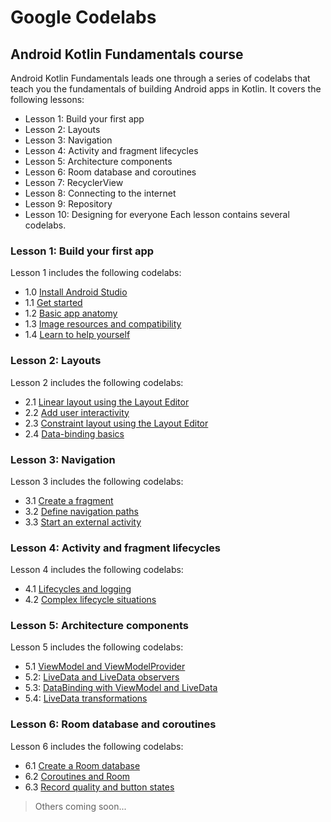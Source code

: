 # Google Codelabs

## Android Kotlin Fundamentals course
Android Kotlin Fundamentals leads one through a series of codelabs that teach you the fundamentals of building Android apps in Kotlin.
It covers the following lessons:
* Lesson 1: Build your first app
* Lesson 2: Layouts
* Lesson 3: Navigation
* Lesson 4: Activity and fragment lifecycles
* Lesson 5: Architecture components
* Lesson 6: Room database and coroutines
* Lesson 7: RecyclerView
* Lesson 8: Connecting to the internet
* Lesson 9: Repository
* Lesson 10: Designing for everyone
Each lesson contains several codelabs.

### Lesson 1: Build your first app
Lesson 1 includes the following codelabs:
* 1.0 [Install Android Studio](https://codelabs.developers.google.com/codelabs/kotlin-android-training-install-studio/index.html?index=..%2F..android-kotlin-fundamentals)
* 1.1 [Get started](https://codelabs.developers.google.com/codelabs/kotlin-android-training-get-started/)
* 1.2 [Basic app anatomy](https://codelabs.developers.google.com/codelabs/kotlin-android-training-app-anatomy/)
* 1.3 [Image resources and compatibility](https://codelabs.developers.google.com/codelabs/kotlin-android-training-images-compat/index.html?index=..%2F..android-kotlin-fundamentals)
* 1.4 [Learn to help yourself](https://codelabs.developers.google.com/codelabs/kotlin-android-training-available-resources/index.html?index=..%2F..android-kotlin-fundamentals)

### Lesson 2: Layouts
Lesson 2 includes the following codelabs:
* 2.1 [Linear layout using the Layout Editor](https://codelabs.developers.google.com/codelabs/kotlin-android-training-linear-layout/index.html?index=..%2F..android-kotlin-fundamentals)
* 2.2 [Add user interactivity](https://codelabs.developers.google.com/codelabs/kotlin-android-training-interactivity/index.html?index=..%2F..android-kotlin-fundamentals)
* 2.3 [Constraint layout using the Layout Editor](https://codelabs.developers.google.com/codelabs/kotlin-android-training-constraint-layout/index.html?index=..%2F..android-kotlin-fundamentals)
* 2.4 [Data-binding basics](https://codelabs.developers.google.com/codelabs/kotlin-android-training-data-binding-basics/index.html?index=..%2F..android-kotlin-fundamentals)

### Lesson 3: Navigation
Lesson 3 includes the following codelabs:
* 3.1 [Create a fragment](https://codelabs.developers.google.com/codelabs/kotlin-android-training-create-and-add-fragment/index.html)
* 3.2 [Define navigation paths](https://codelabs.developers.google.com/codelabs/kotlin-android-training-add-navigation/index.html)
* 3.3 [Start an external activity](https://codelabs.developers.google.com/codelabs/kotlin-android-training-start-external-activity/index.html)

### Lesson 4: Activity and fragment lifecycles
Lesson 4 includes the following codelabs:
* 4.1 [Lifecycles and logging](https://codelabs.developers.google.com/codelabs/kotlin-android-training-lifecycles-logging/index.html)
* 4.2 [Complex lifecycle situations](https://codelabs.developers.google.com/codelabs/kotlin-android-training-complex-lifecycle/index.html)

### Lesson 5: Architecture components
Lesson 5 includes the following codelabs:
* 5.1 [ViewModel and ViewModelProvider](https://codelabs.developers.google.com/codelabs/kotlin-android-training-view-model)
* 5.2: [LiveData and LiveData observers](https://codelabs.developers.google.com/codelabs/kotlin-android-training-live-data)
* 5.3: [DataBinding with ViewModel and LiveData](https://codelabs.developers.google.com/codelabs/kotlin-android-training-live-data-data-binding)
* 5.4: [LiveData transformations](https://codelabs.developers.google.com/codelabs/kotlin-android-training-live-data-transformations)

### Lesson 6: Room database and coroutines
Lesson 6 includes the following codelabs:
* 6.1 [Create a Room database](https://codelabs.developers.google.com/codelabs/kotlin-android-training-room-database)
* 6.2 [Coroutines and Room](https://codelabs.developers.google.com/codelabs/kotlin-android-training-coroutines-and-room)
* 6.3 [Record quality and button states](https://codelabs.developers.google.com/codelabs/kotlin-android-training-quality-and-states)

> Others coming soon...
